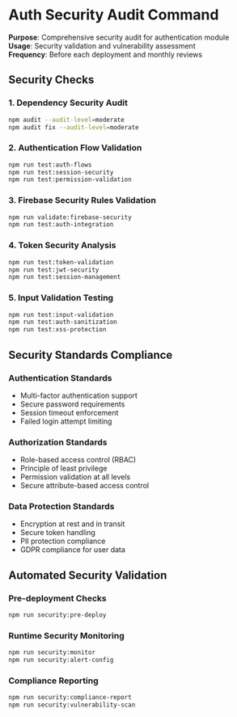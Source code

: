 # Auth Security Audit Command

**Purpose**: Comprehensive security audit for authentication module  
**Usage**: Security validation and vulnerability assessment  
**Frequency**: Before each deployment and monthly reviews

## Security Checks

### 1. Dependency Security Audit
```bash
npm audit --audit-level=moderate
npm audit fix --audit-level=moderate
```

### 2. Authentication Flow Validation
```bash
npm run test:auth-flows
npm run test:session-security
npm run test:permission-validation
```

### 3. Firebase Security Rules Validation
```bash
npm run validate:firebase-security
npm run test:auth-integration
```

### 4. Token Security Analysis
```bash
npm run test:token-validation
npm run test:jwt-security
npm run test:session-management
```

### 5. Input Validation Testing
```bash
npm run test:input-validation
npm run test:auth-sanitization
npm run test:xss-protection
```

## Security Standards Compliance

### Authentication Standards
- Multi-factor authentication support
- Secure password requirements
- Session timeout enforcement
- Failed login attempt limiting

### Authorization Standards  
- Role-based access control (RBAC)
- Principle of least privilege
- Permission validation at all levels
- Secure attribute-based access control

### Data Protection Standards
- Encryption at rest and in transit
- Secure token handling
- PII protection compliance
- GDPR compliance for user data

## Automated Security Validation

### Pre-deployment Checks
```bash
npm run security:pre-deploy
```

### Runtime Security Monitoring
```bash
npm run security:monitor
npm run security:alert-config
```

### Compliance Reporting
```bash
npm run security:compliance-report
npm run security:vulnerability-scan
```